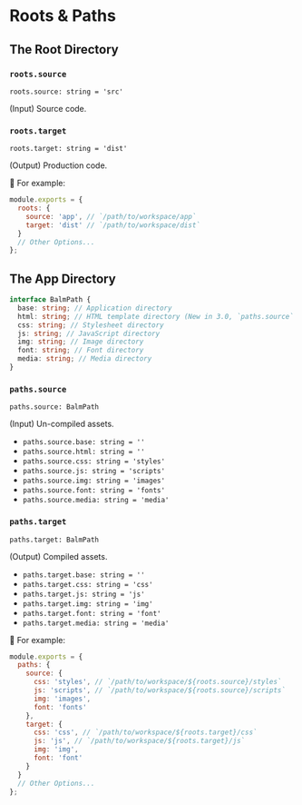 # Roots & Paths

## The Root Directory

### `roots.source`

`roots.source: string = 'src'`

(Input) Source code.

### `roots.target`

`roots.target: string = 'dist'`

(Output) Production code.

:chestnut: For example:

```js
module.exports = {
  roots: {
    source: 'app', // `/path/to/workspace/app`
    target: 'dist' // `/path/to/workspace/dist`
  }
  // Other Options...
};
```

## The App Directory

```ts
interface BalmPath {
  base: string; // Application directory
  html: string; // HTML template directory (New in 3.0, `paths.source` only)
  css: string; // Stylesheet directory
  js: string; // JavaScript directory
  img: string; // Image directory
  font: string; // Font directory
  media: string; // Media directory
}
```

### `paths.source`

`paths.source: BalmPath`

(Input) Un-compiled assets.

- `paths.source.base: string = ''`
- `paths.source.html: string = ''`
- `paths.source.css: string = 'styles'`
- `paths.source.js: string = 'scripts'`
- `paths.source.img: string = 'images'`
- `paths.source.font: string = 'fonts'`
- `paths.source.media: string = 'media'`

### `paths.target`

`paths.target: BalmPath`

(Output) Compiled assets.

- `paths.target.base: string = ''`
- `paths.target.css: string = 'css'`
- `paths.target.js: string = 'js'`
- `paths.target.img: string = 'img'`
- `paths.target.font: string = 'font'`
- `paths.target.media: string = 'media'`

:chestnut: For example:

```js
module.exports = {
  paths: {
    source: {
      css: 'styles', // `/path/to/workspace/${roots.source}/styles`
      js: 'scripts', // `/path/to/workspace/${roots.source}/scripts`
      img: 'images',
      font: 'fonts'
    },
    target: {
      css: 'css', // `/path/to/workspace/${roots.target}/css`
      js: 'js', // `/path/to/workspace/${roots.target}/js`
      img: 'img',
      font: 'font'
    }
  }
  // Other Options...
};
```
